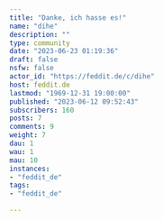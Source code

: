 ```yaml
---
title: "Danke, ich hasse es!" 
name: "dihe"
description: ""
type: community
date: "2023-06-23 01:19:36"
draft: false
nsfw: false
actor_id: "https://feddit.de/c/dihe"
host: feddit.de
lastmod: "1969-12-31 19:00:00"
published: "2023-06-12 09:52:43"
subscribers: 160
posts: 7
comments: 9
weight: 7
dau: 1
wau: 1
mau: 10
instances:
- "feddit_de"
tags: 
- "feddit_de"

---
```

